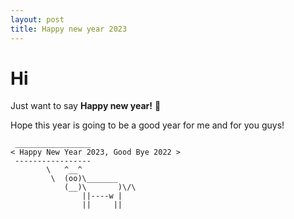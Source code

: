 ```yaml
---
layout: post
title: Happy new year 2023
---
```


# Hi

Just want to say **Happy new year!** 🥳

Hope this year is going to be a good year for me and for you guys!

```
 _________________
< Happy New Year 2023, Good Bye 2022 >
 -----------------
        \   ^__^
         \  (oo)\_______
            (__)\       )\/\
                ||----w |
                ||     ||
```
